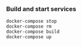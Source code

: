 ### Build and start services

```
docker-compose stop
docker-compose rm
docker-compose build
docker-compose up
```

